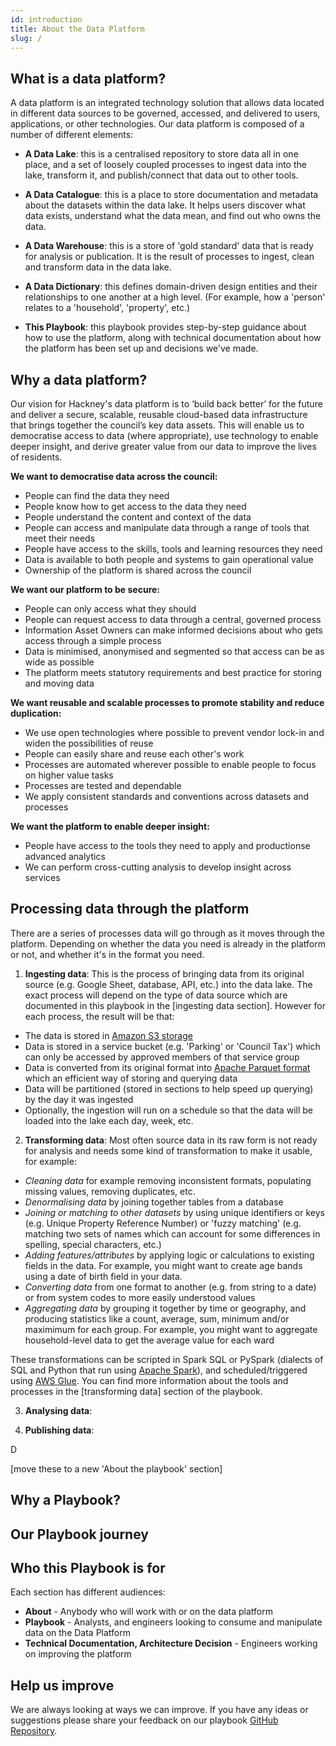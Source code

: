 ```yaml
---
id: introduction
title: About the Data Platform
slug: /
---
```


## What is a data platform?

A data platform is an integrated technology solution that allows data located in different data sources to be governed, accessed, and delivered to users, applications, or other technologies. Our data platform is composed of a number of different elements:

- __A Data Lake__: this is a centralised repository to store data all in one place, and a set of loosely coupled processes to ingest data into the lake, transform it, and publish/connect that data out to other tools.


- __A Data Catalogue__: this is a place to store documentation and metadata about the datasets within the data lake. It helps users discover what data exists, understand what the data mean, and find out who owns the data.
- __A Data Warehouse__: this is a store of 'gold standard' data that is ready for analysis or publication. It is the result of processes to ingest, clean and transform data in the data lake.
- __A Data Dictionary__: this defines domain-driven design entities and their relationships to one another at a high level. (For example, how a 'person' relates to a 'household', 'property', etc.)
- __This Playbook__: this playbook provides step-by-step guidance about how to use the platform, along with technical documentation about how the platform has been set up and decisions we've made.


## Why a data platform?

Our vision for Hackney's data platform is to ‘build back better’ for the future and deliver a secure, scalable, reusable cloud-based data infrastructure that brings together the council’s key data assets. This will enable us to democratise access to data (where appropriate), use technology to enable deeper insight, and derive greater value from our data to improve the lives of residents.

__We want to democratise data across the council:__
- People can find the data they need
- People know how to get access to the data they need
- People understand the content and context of the data
- People can access and manipulate data through a range of tools that meet their needs
- People have access to the skills, tools and learning resources they need
- Data is available to both people and systems to gain operational value
- Ownership of the platform is shared across the council

__We want our platform to be secure:__
- People can only access what they should
- People can request access to data through a central, governed process
- Information Asset Owners can make informed decisions about who gets access through a simple process
- Data is minimised, anonymised and segmented so that access can be as wide as possible
- The platform meets statutory requirements and best practice for storing and moving data

__We want reusable and scalable processes to promote stability and reduce duplication:__
- We use open technologies where possible to prevent vendor lock-in and widen the possibilities of reuse
- People can easily share and reuse each other's work
- Processes are automated wherever possible to enable people to focus on higher value tasks
- Processes are tested and dependable
- We apply consistent standards and conventions across datasets and processes

__We want the platform to enable deeper insight:__
- People have access to the tools they need to apply and productionse advanced analytics
- We can perform cross-cutting analysis to develop insight across services

## Processing data through the platform

There are a series of processes data will go through as it moves through the platform. Depending on whether the data you need is already in the platform or not, and whether it's in the format you need.

1. __Ingesting data__: This is the process of bringing data from its original source (e.g. Google Sheet, database, API, etc.) into the data lake. The exact process will depend on the type of data source which are documented in this playbook in the [ingesting data section]. However for each process, the result will be that:

- The data is stored in [Amazon S3 storage](https://docs.aws.amazon.com/AmazonS3/latest/userguide/Welcome.html)
- Data is stored in a service bucket (e.g. 'Parking' or 'Council Tax') which can only be accessed by approved members of that service group
- Data is converted from its original format into [Apache Parquet format](https://parquet.apache.org/) which an efficient way of storing and querying data
- Data will be partitioned (stored in sections to help speed up querying) by the day it was ingested
- Optionally, the ingestion will run on a schedule so that the data will be loaded into the lake each day, week, etc.

2. __Transforming data__: Most often source data in its raw form is not ready for analysis and needs some kind of transformation to make it usable, for example:

- _Cleaning data_ for example removing inconsistent formats, populating missing values, removing duplicates, etc.
- _Denormalising data_ by joining together tables from a database
- _Joining or matching to other datasets_ by using unique identifiers or keys (e.g. Unique Property Reference Number) or 'fuzzy matching' (e.g. matching two sets of names which can account for some differences in spelling, special characters, etc.)
- _Adding features/attributes_ by applying logic or calculations to existing fields in the data. For example, you might want to create age bands using a date of birth field in your data.
- _Converting data_ from one format to another (e.g. from string to a date) or from system codes to more easily understood values
- _Aggregating data_ by grouping it together by time or geography, and producing statistics like a count, average, sum, minimum and/or maximimum for each group. For example, you might want to aggregate household-level data to get the average value for each ward
 
These transformations can be scripted in Spark SQL or PySpark (dialects of SQL and Python that run using [Apache Spark](https://spark.apache.org/)), and scheduled/triggered using [AWS Glue](https://spark.apache.org/). You can find more information about the tools and processes in the [transforming data] section of the playbook.

3. __Analysing data__:


4. __Publishing data__:

D




[move these to a new 'About the playbook' section]
## Why a Playbook?

## Our Playbook journey

## Who this Playbook is for

Each section has different audiences:

- __About__ - Anybody who will work with or on the data platform
- __Playbook__ - Analysts, and engineers looking to consume and manipulate data on the Data Platform
- __Technical Documentation, Architecture Decision__ - Engineers working on improving the platform

## Help us improve
We are always looking at ways we can improve. If you have any ideas or suggestions please share your feedback on our playbook [GitHub Repository](https://github.com/LBHackney-IT/Data-Platform-Playbook).
